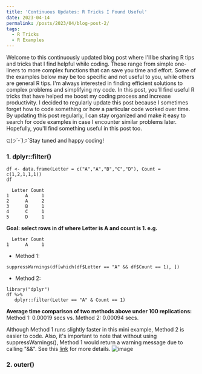 ```yaml
---
title: 'Continuous Updates: R Tricks I Found Useful'
date: 2023-04-14
permalink: /posts/2023/04/blog-post-2/
tags:
  - R Tricks
  - R Examples
---
```

Welcome to this continuously updated blog post where I'll be sharing R tips and tricks that I find helpful while coding. These range from simple one-liners to more complex functions that can save you time and effort. Some of the examples below may be too specific and not useful to you, while others are general R tips. I'm always interested in finding efficient solutions to complex problems and simplifying my code. In this post, you'll find useful R tricks that have helped me boost my coding process and increase productivity. I decided to regularly update this post because I sometimes forget how to code something or how a particular code worked over time. By updating this post regularly, I can stay organized and make it easy to search for code examples in case I encounter similar problems later. Hopefully, you'll find something useful in this post too.

ଘ(੭*ˊᵕˋ)੭* ̀ˋStay tuned and happy coding! 

### 1. dplyr::filter()
```{r}
df <- data.frame(Letter = c("A","A","B","C","D"), Count = c(1,2,1,1,1))
df
```
```
  Letter Count
1      A     1
2      A     2
3      B     1
4      C     1
5      D     1
```
**Goal: select rows in df where Letter is A and count is 1. e.g.**
```
  Letter Count
1      A     1
```
* Method 1:
```{r}
suppressWarnings(df[which(df$Letter == "A" && df$Count == 1), ])
```
* Method 2:
```{r}
library("dplyr")
df %>% 
   dplyr::filter(Letter == "A" & Count == 1)
```
**Average time comparison of two methods above under 100 replications:** Method 1: 0.00019 secs vs. Method 2: 0.00094 secs.

Although Method 1 runs slightly faster in this mini example, Method 2 is easier to code. Also, it's important to note that without using suppressWarnings(), Method 1 would return a warning message due to calling "&&". See this [link](https://cran.r-project.org/doc/manuals/r-devel/NEWS.html) for more details.
![image](https://user-images.githubusercontent.com/129143119/232280019-8bf7ae6d-5ae1-4519-b4f4-e53142894e35.png)


### 2. outer() 

